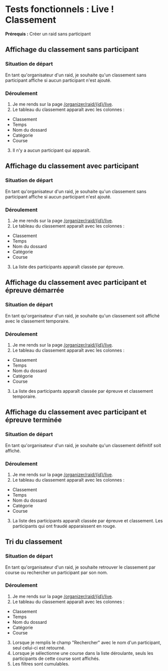 # Tests fonctionnels : Live ! Classement

**Prérequis :** Créer un raid sans participant

## Affichage du classement sans participant

###  Situation de départ

En tant qu'organisateur d'un raid, je souhaite qu'un classement sans participant affiche si aucun participant n'est ajouté.

### Déroulement 

1. Je me rends sur la page [/organizer/raid/{id}/live](/organizer/raid/{id}/live).
2. Le tableau du classement apparaît avec les colonnes : 
  * Classement
  * Temps
  * Nom du dossard
  * Catégorie
  * Course
3. Il n'y a aucun participant qui apparaît.

## Affichage du classement avec participant 

###  Situation de départ

En tant qu'organisateur d'un raid, je souhaite qu'un classement sans participant affiche si aucun participant n'est ajouté.

### Déroulement 

1. Je me rends sur la page [/organizer/raid/{id}/live](/organizer/raid/{id}/live).
2. Le tableau du classement apparaît avec les colonnes : 
  * Classement
  * Temps
  * Nom du dossard
  * Catégorie
  * Course
3. La liste des participants apparaît classée par épreuve.

## Affichage du classement avec participant et épreuve démarrée 

###  Situation de départ

En tant qu'organisateur d'un raid, je souhaite qu'un classement soit affiché avec le classement temporaire.

### Déroulement 

1. Je me rends sur la page [/organizer/raid/{id}/live](/organizer/raid/{id}/live).
2. Le tableau du classement apparaît avec les colonnes : 
  * Classement
  * Temps
  * Nom du dossard
  * Catégorie
  * Course
3. La liste des participants apparaît classée par épreuve et classement temporaire.

## Affichage du classement avec participant et épreuve terminée 

###  Situation de départ

En tant qu'organisateur d'un raid, je souhaite qu'un classement définitif soit affiché.

### Déroulement 

1. Je me rends sur la page [/organizer/raid/{id}/live](/organizer/raid/{id}/live).
2. Le tableau du classement apparaît avec les colonnes : 
  * Classement
  * Temps
  * Nom du dossard
  * Catégorie
  * Course
3. La liste des participants apparaît classée par épreuve et classement. Les participants qui ont fraudé apparaissent en rouge.

## Tri du classement

###  Situation de départ

En tant qu'organisateur d'un raid, je souhaite retrouver le classement par course ou rechercher un participant par son nom.

### Déroulement 

1. Je me rends sur la page [/organizer/raid/{id}/live](/organizer/raid/{id}/live).
2. Le tableau du classement apparaît avec les colonnes : 
  * Classement
  * Temps
  * Nom du dossard
  * Catégorie
  * Course
3. Lorsque je remplis le champ "Rechercher" avec le nom d'un participant, seul celui-ci est retourné.
4. Lorsque je sélectionne une course dans la liste déroulante, seuls les participants de cette course sont affichés.
5. Les filtres sont cumulables.

